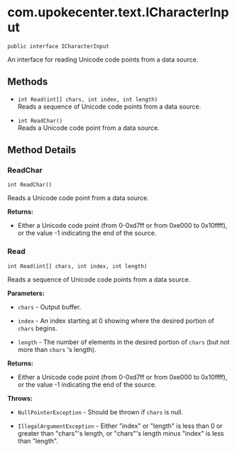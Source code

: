 # com.upokecenter.text.ICharacterInput

    public interface ICharacterInput

An interface for reading Unicode code points from a data source.

## Methods

* `int Read(int[] chars,
 int index,
 int length)`<br>
 Reads a sequence of Unicode code points from a data source.

* `int ReadChar()`<br>
 Reads a Unicode code point from a data source.

## Method Details

### ReadChar

    int ReadChar()

Reads a Unicode code point from a data source.

**Returns:**

* Either a Unicode code point (from 0-0xd7ff or from 0xe000 to
 0x10ffff), or the value -1 indicating the end of the source.

### Read

    int Read(int[] chars, int index, int length)

Reads a sequence of Unicode code points from a data source.

**Parameters:**

* <code>chars</code> - Output buffer.

* <code>index</code> - An index starting at 0 showing where the desired portion of
 <code>chars</code> begins.

* <code>length</code> - The number of elements in the desired portion of <code>chars</code>
 (but not more than <code>chars</code> 's length).

**Returns:**

* Either a Unicode code point (from 0-0xd7ff or from 0xe000 to
 0x10ffff), or the value -1 indicating the end of the source.

**Throws:**

* <code>NullPointerException</code> - Should be thrown if <code>chars</code> is null.

* <code>IllegalArgumentException</code> - Either "index" or "length" is less than 0 or
 greater than "chars"'s length, or "chars"'s length minus "index" is less
 than "length".
